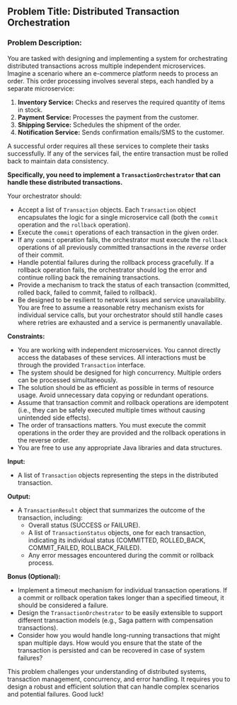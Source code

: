 ## Problem Title: Distributed Transaction Orchestration

### Problem Description:

You are tasked with designing and implementing a system for orchestrating distributed transactions across multiple independent microservices. Imagine a scenario where an e-commerce platform needs to process an order. This order processing involves several steps, each handled by a separate microservice:

1.  **Inventory Service:** Checks and reserves the required quantity of items in stock.
2.  **Payment Service:** Processes the payment from the customer.
3.  **Shipping Service:** Schedules the shipment of the order.
4.  **Notification Service:** Sends confirmation emails/SMS to the customer.

A successful order requires all these services to complete their tasks successfully. If any of the services fail, the entire transaction must be rolled back to maintain data consistency.

**Specifically, you need to implement a `TransactionOrchestrator` that can handle these distributed transactions.**

Your orchestrator should:

*   Accept a list of `Transaction` objects. Each `Transaction` object encapsulates the logic for a single microservice call (both the `commit` operation and the `rollback` operation).
*   Execute the `commit` operations of each transaction in the given order.
*   If any `commit` operation fails, the orchestrator must execute the `rollback` operations of all previously committed transactions in the *reverse* order of their commit.
*   Handle potential failures during the rollback process gracefully.  If a rollback operation fails, the orchestrator should log the error and continue rolling back the remaining transactions.
*   Provide a mechanism to track the status of each transaction (committed, rolled back, failed to commit, failed to rollback).
*   Be designed to be resilient to network issues and service unavailability. You are free to assume a reasonable retry mechanism exists for individual service calls, but your orchestrator should still handle cases where retries are exhausted and a service is permanently unavailable.

**Constraints:**

*   You are working with independent microservices.  You cannot directly access the databases of these services.  All interactions must be through the provided `Transaction` interface.
*   The system should be designed for high concurrency.  Multiple orders can be processed simultaneously.
*   The solution should be as efficient as possible in terms of resource usage. Avoid unnecessary data copying or redundant operations.
*   Assume that transaction commit and rollback operations are idempotent (i.e., they can be safely executed multiple times without causing unintended side effects).
*   The order of transactions matters.  You must execute the commit operations in the order they are provided and the rollback operations in the reverse order.
*   You are free to use any appropriate Java libraries and data structures.

**Input:**

*   A list of `Transaction` objects representing the steps in the distributed transaction.

**Output:**

*   A `TransactionResult` object that summarizes the outcome of the transaction, including:
    *   Overall status (SUCCESS or FAILURE).
    *   A list of `TransactionStatus` objects, one for each transaction, indicating its individual status (COMMITTED, ROLLED_BACK, COMMIT_FAILED, ROLLBACK_FAILED).
    *   Any error messages encountered during the commit or rollback process.

**Bonus (Optional):**

*   Implement a timeout mechanism for individual transaction operations. If a commit or rollback operation takes longer than a specified timeout, it should be considered a failure.
*   Design the `TransactionOrchestrator` to be easily extensible to support different transaction models (e.g., Saga pattern with compensation transactions).
*   Consider how you would handle long-running transactions that might span multiple days.  How would you ensure that the state of the transaction is persisted and can be recovered in case of system failures?

This problem challenges your understanding of distributed systems, transaction management, concurrency, and error handling. It requires you to design a robust and efficient solution that can handle complex scenarios and potential failures. Good luck!
